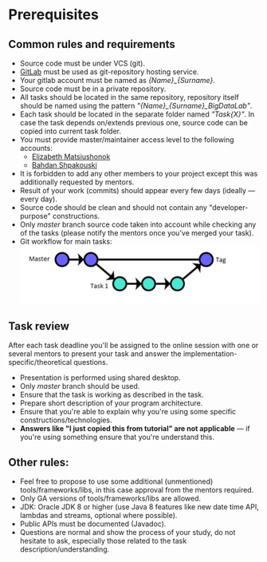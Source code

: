 # Prerequisites 

## Common rules and requirements
- Source code must be under VCS (git).
- [GitLab](https://gitlab.com) must be used as git-repository hosting service.
- Your gitlab account must be named as *{Name}_{Surname}*.
- Source code must be in a private repository.
- All tasks should be located in the same repository, repository itself should be named using the
 pattern *"{Name}_{Surname}_BigDataLab"*.
- Each task should be located in the separate folder named *"Task{X}"*.
 In case the task depends on/extends previous one, source code can be copied into current task folder.
- You must provide master/maintainer access level to the following accounts:
  - [Elizabeth Matsiushonok](https://gitlab.com/elizabeth_m)
  - [Bahdan Shpakouski](https://gitlab.com/shpakovskybv94)
- It is forbidden to add any other members to your project except this was additionally requested by mentors.
- Result of your work (commits) should appear every few days (ideally — every day).
- Source code should be clean and should not contain any "developer-purpose" constructions.
- Only *master* branch source code taken into account while checking any of the tasks (please
  notify the mentors once you've merged your task).
- Git workflow for main tasks:  
    ![Git Workflow Image](git_workflow.png)

## Task review
After each task deadline you'll be assigned to the online session with one or several mentors to
present your task and answer the implementation-specific/theoretical questions.
- Presentation is performed using shared desktop.
- Only *master* branch should be used.
- Ensure that the task is working as described in the task.
- Prepare short description of your program architecture.
- Ensure that you're able to explain why you're using some specific constructions/technologies.
- **Answers like "I just copied this from tutorial" are not applicable** — if you're using something
 ensure that you're understand this.

## Other rules:
- Feel free to propose to use some additional (unmentioned) tools/frameworks/libs, in this case 
approval from the mentors required.
- Only GA versions of tools/frameworks/libs are allowed.
- JDK: Oracle JDK 8 or higher (use Java 8 features like new date time API, lambdas and streams, optional where possible).
- Public APIs must be documented (Javadoc).
- Questions are normal and show the process of your study, do not hesitate to ask, especially
those related to the task description/understanding.
